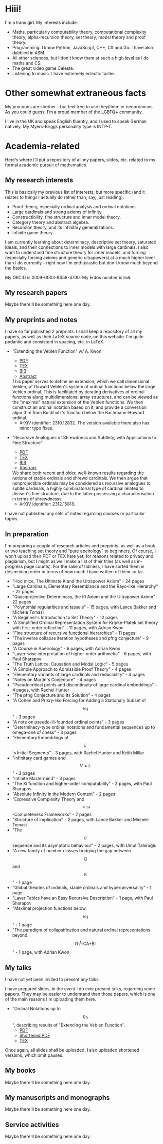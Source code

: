 <!-- MathJax, Bootstrap and jQuery CDNs -->

<script type="text/javascript" src="https://cdnjs.cloudflare.com/ajax/libs/mathjax/2.7.3/MathJax.js?config=TeX-AMS-MML_HTMLorMML"></script>
<script src="https://ajax.googleapis.com/ajax/libs/jquery/3.7.1/jquery.min.js"></script>
<script src="https://maxcdn.bootstrapcdn.com/bootstrap/3.4.1/js/bootstrap.min.js"></script>
<link rel="stylesheet" href="https://maxcdn.bootstrapcdn.com/bootstrap/3.4.1/css/bootstrap.min.css">

# Hiii!

I'm a trans girl. My interests include:

- Maths, particularly computability theory, computational complexity theory, alpha-recursion theory, set theory, model theory and proof theory.
- Programming. I know Python, JavaScript, C++, C# and Go. I have also dabbled in ASM.
- All other sciences, but I don't know them at such a high level as I do maths and CS.
- The great video game Celeste.
- Listening to music. I have extremely eclectic tastes.

# Other somewhat extraneous facts

My pronouns are she/her - but feel free to use they/them or neopronouns. As you could guess, I’m a proud member of the LGBTQ+ community.

I live in the UK and speak English fluently, and I used to speak German natively. My Myers-Briggs personality type is INTP-T.

# Academia-related

Here's where I'll put a repository of all my papers, slides, etc. related to my formal academic pursuit of mathematics.

## My research interests

This is basically my previous list of interests, but more specific (and it relates to things I actually do rather than, say, just reading).

- Proof theory, especially ordinal analysis and ordinal notations.
- Large cardinals and strong axioms of infinity.
- Constructibility, fine structure and inner model theory.
- Category theory and abstract algebra.
- Recursion theory, and its infinitary generalizations.
- Infinite game theory.

I am currently learning about determinacy, descriptive set theory, saturated ideals, and their connections to inner models with large cardinals. I also want to understand fine structure theory for inner models, and forcing (especially forcing axioms and generic ultrapowers) at a much higher level than I do currently - right now I'm enthusiastic but don't know much beyond the basics.

My ORCID is 0009-0003-8458-4700. My Erdős number is <code>NaN</code>.

## My research papers

Maybe there'll be something here one day.

## My preprints and notes

I have so far published 2 preprints. I shall keep a repository of all my papers, as well as their LaTeX source code, on this website. I'm quite pedantic and consistent in spacing, etc. in LaTeX.

- "Extending the Veblen Function" w/ A. Kwon
  - [PDF](papers/DimVeb/Dimensional_Veblen.pdf)
  - [TEX](papers/DimVeb/main.tex)
  - [BIB](papers/DimVeb/main.bib)
  - <a data-toggle="collapse" href="#collapseAbstract1" role="button" aria-expanded="false" aria-controls="collapseAbstract1">Abstract</a>

  <div class="collapse" id="collapseAbstract1">

  <div class="card card-body">
    This paper serves to define an extension, which we call dimensional Veblen, of Oswald Veblen's system of ordinal functions below the large Veblen ordinal. This is facilitated by iterating derivatives of ordinal functions along multidimensional array structures, and can be viewed as the "maximal" natural extension of the Veblen functions. We then construct an ordinal notation based on it, and provide a conversion algorithm from Buchholz's function below the Bachmann-Howard ordinal.
  </div>
  </div>

  - ArXiV identifier: 2310.12832. The version available there also has minor typo fixes.

- "Recursive Analogues of Shrewdness and Subtlety, with Applications to Fine Structure"
  - [PDF](papers/RecAnalogue/Recursive_Analogues_of_Shrewdness_and_Subtlety__with_Applications_to_Fine_Structure.pdf)
  - [TEX](papers/RecAnalogue/main.tex)
  - [BIB](papers/RecAnalogue/main.bib)
  - <a data-toggle="collapse" href="#collapseAbstract2" role="button" aria-expanded="false" aria-controls="collapseAbstract2">Abstract</a>

  <div class="collapse" id="collapseAbstract2">

  <div class="card card-body">
    We share both recent and older, well-known results regarding the notions of stable ordinals and shrewd cardinals. We then argue that nonprojectible ordinals may be considered as recursive analogues to subtle cardinals, a highly combinatorial type of cardinal related to Jensen's fine structure, due to the latter possessing a characterisation in terms of shrewdnesss.
  </div>
  </div>

  - ArXiV identifier: 2312.15818.

I have not published any sets of notes regarding courses or particular topics.

## In preparation

I'm preparing a couple of research articles and preprints, as well as a book or two teaching set theory and "pure apeirology" to beginners. Of course, I won't upload their PDF or TEX here yet, for reasons related to privacy and plagiarism, but I might as well make a list of their titles (as well as in-progress page counts). For the sake of tidiness, I have sorted them in descending order in terms of how much I have written of them so far.

- "Hod mice, The Ultimate K and the Ultrapower Axiom" - 24 pages
- "Large Cardinals, Elementary Resemblance and the Rayo-like Hierarchy" - 22 pages
- "Quasiprojective Determinacy, the I0 Axiom and the Ultrapower Axiom" - 22 pages
- "Polynomial regularities and tassels" - 15 pages, with Lance Bakker and Michele Tomasi
- "A Beginner's Introduction to Set Theory" - 12 pages
- "A Simplified Ordinal Representation System for Kripke-Platek set theory with first-order reflection" - 11 pages, with Adrian Kwon
- "Fine structure of recursive functional hierarchies" - 11 pages
- "The inverse collapse iteration hypotheses and pfng conjecture" - 9 pages
- "A Course in Apeirology" - 6 pages, with Adrian Kwon
- "Layer-wise interpretation of higher-order arithmetic" - 6 pages, with Paul Sharapov
- "The Truth Lattice, Causation and Modal Logic" - 5 pages
- "A Simple Approach to Admissible Proof Theory" - 4 pages
- "Elementary variants of large cardinals and reducibility" - 4 pages
- "Notes on Martin's Conjecture" - 4 pages
- "Pseudocritical points and discontinuity of large cardinal embeddings" - 4 pages, with Rachel Hunter
- "The pfng Conjecture and Its Solution" - 4 pages
- "A Cohen and Prikry-like Forcing for Adding a Stationary Subset of $$\omega_1$$" - 3 pages
- "A note on pseudo-ill-founded ordinal points" - 3 pages
- "Determinacy-type ordinal notations and fundamental sequences up to omega-one of chess" - 3 pages
- "Elementary Embeddings of $$L$$'s Initial Segments" - 3 pages, with Rachel Hunter and Keith Millar
- "Infinitary card games and $$V \neq L$$" - 3 pages
- "Infinite Mastermind" - 3 pages
- "The Xi function and higher-order computability" - 3 pages, with Paul Sharapov
- "Absolute Infinity in the Modern Context" - 2 pages
- "Expressive Complexity Theory and $$< \omega$$-Completeness Frameworks" - 2 pages
- "Structure of implication" - 2 pages, with Lance Bakker and Michele Tomasi
- "The $$\varsigma$$ sequence and its asymptotic behaviour" - 2 pages, with Umut Tahiroğlu
- "A new family of number classes bridging the gap between $$\mathbb{Q}$$ and $$\mathbb{R}$$" - 1 page
- "Global theories of ordinals, stable ordinals and hyperuniversality" - 1 page
- "Laver Tables have an Easy Recursive Description" - 1 page, with Paul Sharapov
- "Maximal projection functions below $$\omega_1$$" - 1 page
- "The paradigm of collapsification and natural ordinal representations beyond $$\Pi^1_1 \textrm{-CA+BI}$$" - 1 page, with Adrian Kwon

## My talks

I have not yet been invited to present any talks.

I have prepared slides, in the event I do ever present talks, regarding some papers. They may be easier to understand than those papers, which is one of the main reasons I'm uploading them here.

- "Ordinal Notations up to $$\eta_0$$", describing results of "Extending the Veblen Function".
  - [PDF](slides/DimVeb/Slides.pdf)
  - [Shortened PDF](slides/DimVeb/Slides%20(1).pdf)
  - [TEX](slides/DimVeb/main.tex)

Once again, all slides shall be uploaded. I also uploaded shortened versions, which omit pauses.

## My books

Maybe there'll be something here one day.

## My manuscripts and monographs

Maybe there'll be something here one day.

## Service activities

Maybe there'll be something here one day.